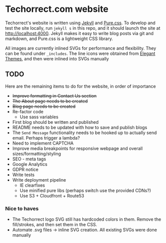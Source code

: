 # Techorrect.com website

Techorrect's website is written using [Jekyll](https://jekyllrb.com) and [Pure.css](https://purecss.io).  To develop and test the site locally, run `jekyll s` in this repo, and it should launch the site at [http://localhost:4000](http://localhost:4000).  Jekyll makes it easy to write blog posts via git and markdown, and Pure.css is a lightweight CSS library.

All images are currently inlined SVGs for performance and flexibility.  They can be found under `_includes`.  The line icons were obtained from [Elegant Themes](https://www.elegantthemes.com/blog/freebie-of-the-week/free-line-style-icons), and then were inlined into SVGs manually

## TODO

Here are the remaining items to do for the website, in order of importance

* ~~Improve formatting in Contact Us section~~
* ~~The About page needs to be created~~
* ~~Blog page needs to be created~~
* Re-factor code
  * Use sass variables
* First blog should be written and published
* README needs to be updated with how to save and publish blogs
* The `Send Message` functionality needs to be hooked up to actually send email.  Perhaps trigger a lambda?
* Need to implement CAPTCHA
* Improve media breakpoints for responsive webpage and overall sizes/formatting/styling
* SEO - meta tags
* Google Analytics
* GDPR notice
* Write tests
* Write deployment pipeline
  * IE clearfixes
  * Use minified pure libs (perhaps switch use the provided CDNs?)
  * Use S3 + Cloudfront + Route53

### Nice to haves

* The Techorrect logo SVG still has hardcoded colors in them.  Remove the fill/strokes, and then set them in the CSS.
* Automate .svg files -> inline SVG creation.  All existing SVGs were done manually

